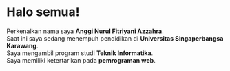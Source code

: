 # Halo semua! 

Perkenalkan nama saya **Anggi Nurul Fitriyani Azzahra**.\
Saat ini saya sedang menempuh pendidikan di **Universitas Singaperbangsa Karawang**.\
Saya mengambil program studi **Teknik Informatika**.\
Saya memiliki ketertarikan pada **pemrograman web**.
